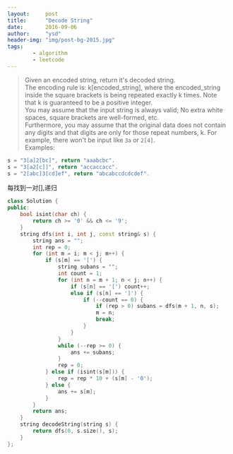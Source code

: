 ```yaml
---
layout:     post
title:      "Decode String"
date:       2016-09-06
author:     "ysd"
header-img: "img/post-bg-2015.jpg"
tags:      
        - algorithm
        - leetcode
---
```


>Given an encoded string, return it's decoded string.                 
The encoding rule is: k[encoded\_string],
where the encoded\_string inside the square brackets is being repeated exactly k times. 
Note that k is guaranteed to be a positive integer.                                          
You may assume that the input string is always valid; No extra white spaces, 
square brackets are well-formed, etc.                       
Furthermore, you may assume that the original data does not contain any digits 
and that digits are only for those repeat numbers, k. For example, there won't be input like 
`3a` or `2[4]`.                                
Examples:
>
```cpp
s = "3[a]2[bc]", return "aaabcbc".
s = "3[a2[c]]", return "accaccacc".
s = "2[abc]3[cd]ef", return "abcabccdcdcdef".
```

每找到一对[],递归

```cpp
class Solution {
public:
    bool isint(char ch) {
        return ch >= '0' && ch <= '9';
    }
    string dfs(int i, int j, const string& s) {
        string ans = "";
        int rep = 0;
        for (int m = i; m < j; m++) {
            if (s[m] == '[') {
                string subans = "";
                int count = 1;
                for (int n = m + 1; n < j; n++) {
                    if (s[n] == '[') count++;
                    else if (s[n] == ']') {
                        if (--count == 0) {
                            if (rep > 0) subans = dfs(m + 1, n, s);
                            m = n;
                            break;
                        }
                    }
                }
                while (--rep >= 0) {
                    ans += subans;
                }
                rep = 0;
            } else if (isint(s[m])) {
                rep = rep * 10 + (s[m] - '0');
            } else {
                ans += s[m];
            }
        }
        return ans;
    }
    string decodeString(string s) {
        return dfs(0, s.size(), s);
    }
};
```